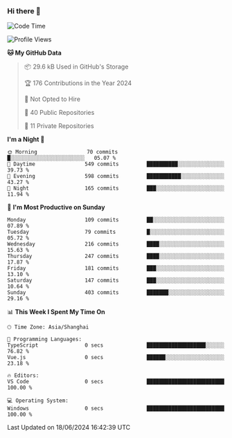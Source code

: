 ### Hi there 👋

<!--
**robinWongM/robinWongM** is a ✨ _special_ ✨ repository because its `README.md` (this file) appears on your GitHub profile.

Here are some ideas to get you started:

- 🔭 I’m currently working on ...
- 🌱 I’m currently learning ...
- 👯 I’m looking to collaborate on ...
- 🤔 I’m looking for help with ...
- 💬 Ask me about ...
- 📫 How to reach me: ...
- 😄 Pronouns: ...
- ⚡ Fun fact: ...
-->

<!--START_SECTION:waka-->
![Code Time](http://img.shields.io/badge/Code%20Time-252%20hrs%201%20min-blue)

![Profile Views](http://img.shields.io/badge/Profile%20Views-0-blue)

**🐱 My GitHub Data** 

> 📦 29.6 kB Used in GitHub's Storage 
 > 
> 🏆 176 Contributions in the Year 2024
 > 
> 🚫 Not Opted to Hire
 > 
> 📜 40 Public Repositories 
 > 
> 🔑 11 Private Repositories 
 > 
**I'm a Night 🦉** 

```text
🌞 Morning                70 commits          █░░░░░░░░░░░░░░░░░░░░░░░░   05.07 % 
🌆 Daytime                549 commits         ██████████░░░░░░░░░░░░░░░   39.73 % 
🌃 Evening                598 commits         ███████████░░░░░░░░░░░░░░   43.27 % 
🌙 Night                  165 commits         ███░░░░░░░░░░░░░░░░░░░░░░   11.94 % 
```
📅 **I'm Most Productive on Sunday** 

```text
Monday                   109 commits         ██░░░░░░░░░░░░░░░░░░░░░░░   07.89 % 
Tuesday                  79 commits          █░░░░░░░░░░░░░░░░░░░░░░░░   05.72 % 
Wednesday                216 commits         ████░░░░░░░░░░░░░░░░░░░░░   15.63 % 
Thursday                 247 commits         ████░░░░░░░░░░░░░░░░░░░░░   17.87 % 
Friday                   181 commits         ███░░░░░░░░░░░░░░░░░░░░░░   13.10 % 
Saturday                 147 commits         ███░░░░░░░░░░░░░░░░░░░░░░   10.64 % 
Sunday                   403 commits         ███████░░░░░░░░░░░░░░░░░░   29.16 % 
```


📊 **This Week I Spent My Time On** 

```text
🕑︎ Time Zone: Asia/Shanghai

💬 Programming Languages: 
TypeScript               0 secs              ███████████████████░░░░░░   76.82 % 
Vue.js                   0 secs              ██████░░░░░░░░░░░░░░░░░░░   23.18 % 

🔥 Editors: 
VS Code                  0 secs              █████████████████████████   100.00 % 

💻 Operating System: 
Windows                  0 secs              █████████████████████████   100.00 % 
```


 Last Updated on 18/06/2024 16:42:39 UTC
<!--END_SECTION:waka-->
